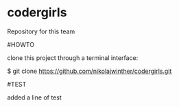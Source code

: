# codergirls
Repository for this team

#HOWTO 

clone this project through a terminal interface:

$ git clone https://github.com/nikolajwinther/codergirls.git

#TEST

added a line of test
